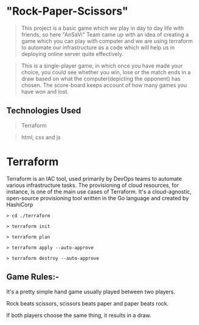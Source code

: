 # "Rock-Paper-Scissors"

> This project is a basic game which we play in day to day life with friends, so here "AnSaVi" Team came up with an idea of creating a game which you can play with computer and we are using terraform to automate our infrastructure as a code which will help us in deploying online server quite effectively.

> This is a single-player game, in which once you have made your choice, you could see whether you win, lose or the match ends in a draw
based on what the computer(depicting the opponent) has chosen. The score-board keeps account of how many games you have won and lost.


## Technologies Used
> Terraform

> html, css and js


# Terraform
Terraform is an IAC tool, used primarily by DevOps teams to automate various infrastructure tasks. The provisioning of cloud resources, for instance, is one of the main use cases of Terraform. It's a cloud-agnostic, open-source provisioning tool written in the Go language and created by HashiCorp
```hcl
> cd ./terraform

> terraform init

> terraform plan

> terraform apply --auto-approve

> terraform destroy --auto-approve
```


## Game Rules:-
It's a pretty simple hand game usually played between two players.

Rock beats scissors, scissors beats paper and paper beats rock.

If both players choose the same thing, it results in a draw. 

